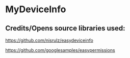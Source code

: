 # MyDeviceInfo

## Credits/Opens source libraries used:

https://github.com/nisrulz/easydeviceinfo

https://github.com/googlesamples/easypermissions
